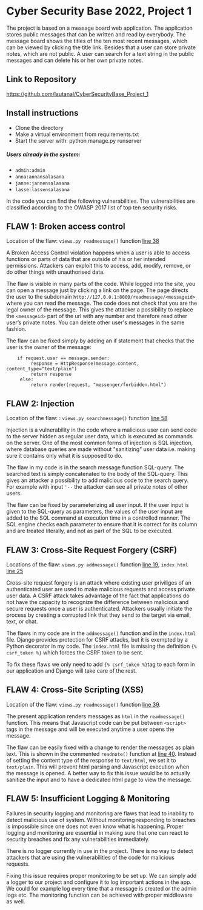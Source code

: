 # Cyber Security Base 2022, Project 1

The project is based on a message board web application.  The application stores public messages that can be written and read by everybody. The message board shows the titles of the ten most recent messages, which can be viewed by clicking the title link.  Besides that a user can store private notes, which are not public.  A user can search for a text string in the public messages and can delete his or her own private notes.  

## Link to Repository
https://github.com/lautanal/CyberSecurityBase_Project_1

## Install instructions
- Clone the directory
- Make a virtual environment from requirements.txt
- Start the server with: python manage.py runserver

##### Users already in the system:  
- `admin:admin`
- `anna:annansalasana`
- `janne:jannensalasana`
- `lasse:lassensalasana`

In the code you can find the following vulnerabilities.  The vulnerabilities are classified according to the OWASP 2017 list of top ten security risks.

## FLAW 1: Broken access control
Location of the flaw: `views.py readmessage()` function [line 38](https://github.com/lautanal/CyberSecurityBase_Project_1/blob/main/messenger/views.py#L38)

A Broken Access Control violation happens when a user is able to access functions or parts of data that are outside of his or her intended permissions.  Attackers can exploit this to access, add, modify, remove, or do other things with unauthorised data.

The flaw is visible in many parts of the code.  While logged into the site, you can open a message just by clicking a link on the page. The page directs the user to the subdomain `http://127.0.0.1:8000/readmessage/<messageid>` where you can read the message. The code does not check that you are the legal owner of the message.  This gives the attacker a possibility to replace the `<messageid>` part of the url with any number and therefore read other user’s private notes.  You can delete other user's messages in the same fashion.

The flaw can be fixed simply by adding an if statement that checks that the user is the owner of the message:
```
    if request.user == message.sender:
         response = HttpResponse(message.content, content_type="text/plain")
         return response
     else:
         return render(request, "messenger/forbidden.html")
```

## FLAW 2: Injection
Location of the flaw: : `views.py searchmessage()` function [line 58](https://github.com/lautanal/CyberSecurityBase_Project_1/blob/main/messenger/views.py#L58)

Injection is a vulnerability in the code where a malicious user can send code to the server hidden as regular user data, which is executed as commands on the server. One of the most common forms of injection is SQL injection, where database queries are made without "sanitizing" user data i.e. making sure it contains only what it is supposed to do.

The flaw in my code is in the search message function SQL-query.  The searched text is simply concatenated to the body of the SQL-query.  This gives an attacker a possibility to add malicious code to the search query.  For example with input `'--` the attacker can see all private notes of other users.

The flaw can be fixed by parameterizing all user input.  If the user input is given to the SQL-query as parameters, the values of the user input are added to the SQL command at execution time in a controlled manner.  The SQL engine checks each parameter to ensure that it is correct for its column and are treated literally, and not as part of the SQL to be executed.


## FLAW 3: Cross-Site Request Forgery (CSRF)

Locations of the flaw: `views.py addmessage()` function [line 19](https://github.com/lautanal/CyberSecurityBase_Project_1/blob/main/messenger/views.py#L19), 
    `index.html` [line 25](https://github.com/lautanal/CyberSecurityBase_Project_1/blob/main/messenger/templates/messenger/index.html#L25)

Cross-site request forgery is an attack where existing user priviliges of an authenticated user are used to make malicious requests and access private user data. A CSRF attack takes advantage of the fact that applications do not have the capacity to recognize the difference between malicious and secure requests once a user is authenticated. Attackers usually initiate the process by creating a corrupted link that they send to the target via email, text, or chat.

The flaws in my code are in the `addmessage()` function and in the `index.html` file.  Django provides protection for CSRF attacks, but it is exempted by a Python decorator in my code.  The `index.html` file is missing the definition `{% csrf_token %}` which forces the CSRF token to be sent.
    
To fix these flaws we only need to add `{% csrf_token %}`tag to each form in our application and Django will take care of the rest.



## FLAW 4: Cross-Site Scripting (XSS)
Location of the flaw: `views.py readmessage()` function [line 39](https://github.com/lautanal/CyberSecurityBase_Project_1/blob/main/messenger/views.py#L39).

The present application renders messages as `html` in the `readmessage()` function. This means that Javascript code can be put between `<script>` tags in the message and will be executed anytime a user opens the message.

The flaw can be easily fixed with a change to render the messages as plain text. This is shown in the commented `readnote()` function at [line 40](https://github.com/lautanal/CyberSecurityBase_Project_1/blob/main/messenger/views.py#L40). Instead of setting the content type of the response to `text/html`, we set it to `text/plain`. This will prevent html parsing and Javascript execution when the message is opened. A better way to fix this issue would be to actually sanitize the input and to have a dedicated html page to view the message.



## FLAW 5: Insufficient Logging & Monitoring

Failures in security logging and monitoring are flaws that lead to inability to detect malicious use of system. Without monitoring responding to breaches is impossible since one does not even know what is happening. Proper logging and monitoring are essential in making sure that one can react to security breaches and fix any vulnerabilities immediately.

There is no logger currently in use in the project.  There is no way to detect attackers that are using the vulnerabilities of the code for malicious requests.

Fixing this issue requires proper monitoring to be set up.  We can simply add a logger to our project and configure it to log important actions in the app. We could for example log every time that a message is created or the admin logs etc. The monitoring function can be achieved with proper middleware as well.  
